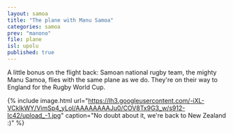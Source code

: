 ```yaml
---
layout: samoa
title: "The plane with Manu Samoa"
categories: samoa
prev: "manono"
file: plane
isl: upolu
published: true
---
```


A little bonus on the flight back: Samoan national rugby team, the mighty Manu Samoa, flies with the same plane as we do. They're on their way to England for the Rugby World Cup.

{% include image.html url="https://lh3.googleusercontent.com/-iXL-VCkIkWY/VimSp4_yLoI/AAAAAAAAJu0/COV8Tx9G3_w/s912-Ic42/upload_-1.jpg" caption="No doubt about it, we're back to New Zealand :)" %}